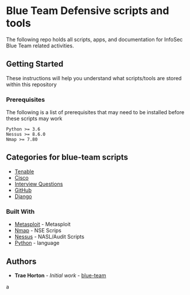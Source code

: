 # Blue Team Defensive scripts and tools

The following repo holds all scripts, apps, and documentation for InfoSec Blue Team related activities.

## Getting Started

These instructions will help you understand what scripts/tools are stored within this repository

### Prerequisites

The following is a list of prerequisites that may need to be installed before these scripts may work
```
Python >= 3.6
Nessus >= 8.6.0
Nmap >= 7.80
```

## Categories for blue-team scripts
* [Tenable](https://github.com/Sorsnce/blue-team/tree/master/Tenable)
* [Cisco](https://github.com/Sorsnce/blue-team/tree/master/Cisco)
* [Interview Questions](https://github.com/Sorsnce/blue-team/tree/master/BlueTeam-Interview)
* [GitHub](https://github.com/Sorsnce/blue-team/tree/master/GitHub)
* [Django](https://github.com/Sorsnce/blue-team/tree/master/Django)


### Built With

* [Metasploit](https://www.metasploit.com/) - Metasploit
* [Nmap](https://nmap.org/) - NSE Scrips
* [Nessus](https://www.tenable.com/downloads/nessus) - NASL/Audit Scripts
* [Python](https://www.python.org/) - language

## Authors

* **Trae Horton** - *Initial work* - [blue-team](https://github.com/Sorsnce/blue-team)

a
